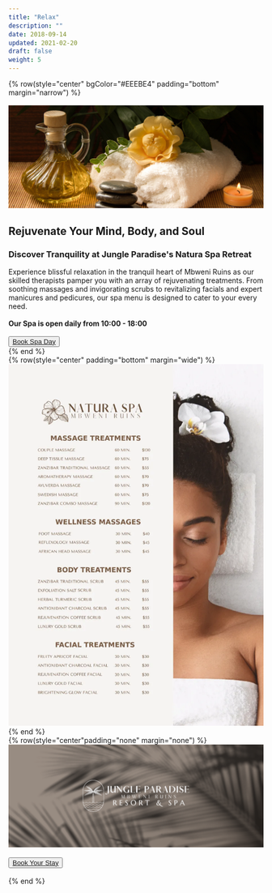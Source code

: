 ```yaml
---
title: "Relax"
description: ""
date: 2018-09-14
updated: 2021-02-20
draft: false
weight: 5
---
```


<!-- section 1 (header) -->

{% row(style="center" bgColor="#EEEBE4" padding="bottom" margin="narrow") %}

<br>

<div class="container mx-auto">

![Image](./img/relax_header.webp#mx-auto)

## Rejuvenate Your Mind, Body, and Soul

### Discover Tranquility at Jungle Paradise's Natura Spa Retreat

<p class="max-w-6xl mx-auto"> Experience blissful relaxation in the tranquil heart of Mbweni Ruins as our skilled therapists pamper you with an array of rejuvenating treatments. From soothing massages and invigorating scrubs to revitalizing facials and expert manicures and pedicures, our spa menu is designed to cater to your every need.</p>

<br />

**Our Spa is open daily from 10:00 - 18:00**

<br />

<button><a href="mailto:info@jungleparadise.tf" target="_blank">Book Spa Day</a></button>

</div>

{% end %}

<!-- section 2 -->

<div class="myColor">

<div class="container mx-auto">

{% row(style="center" padding="bottom" margin="wide") %}

![Image](./img/spa_menu.webp#mx-auto)

{% end %}
</div>

<!-- section 3 -->
{% row(style="center"padding="none" margin="none") %}

![Image](./img/relax_bottom.webp#fill)

<br>

<button><a href="https://hotels.cloudbeds.com/reservation/DNw5Ek#checkin=2023-08-16&checkout=2023-08-17" target="_blank">Book Your Stay</a></button>

<br>

{% end %}

<style>
p {

    margin: 0px;

}
</style>
